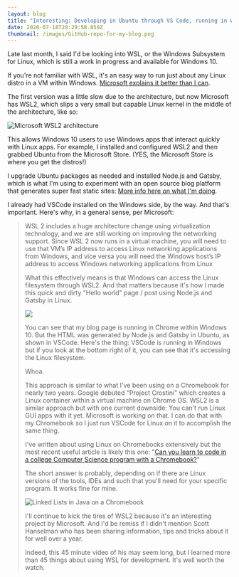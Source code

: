 ```yaml
---
layout: blog
title: "Interesting: Developing in Ubuntu through VS Code, running in WSL2"
date: 2020-07-18T20:29:58.859Z
thumbnail: /images/GitHub-repo-for-my-blog.png
---
```

Late last month, I said I'd be looking into WSL, or the Windows Subsystem for Linux, which is still a work in progress and available for Windows 10. 

If you're not familiar with WSL, it's an easy way to run just about any Linux distro in a VM within Windows. [Microsoft explains it better than I can](https://devblogs.microsoft.com/commandline/wsl-2-is-now-available-in-windows-insiders/).

The first version was a little slow due to the architecture, but now Microsoft has WSL2, which slips a very small but capable Linux kernel in the middle of the architecture, like so:

![Microsoft WSL2 architecture](/images/wsl-2-architecture.jpg)

This allows Windows 10 users to use Windows apps that interact quickly with Linux apps. For example, I installed and configured WSL2 and then grabbed Ubuntu from the Microsoft Store. (YES, the Microsoft Store is where you get the distros!)

I upgrade Ubuntu packages as needed and installed Node.js and Gatsby, which is what I'm using to experiment with an open source blog platform that generates super fast static sites: [More info here on what I'm doing](https://www.kctofel.com/post/2020-06-18-the-great-gatsby-vs-hugo-for-static-site-generation/).

I already had VSCode installed on the Windows side, by the way. And that's important. Here's why, in a general sense, per Microsoft:

> <!--StartFragment-->
>
> WSL 2 includes a huge architecture change using virtualization technology, and we are still working on improving the networking support. Since WSL 2 now runs in a virtual machine, you will need to use that VM’s IP address to access Linux networking applications from Windows, and vice versa you will need the Windows host’s IP address to access Windows networking applications from Linux
>
> <!--EndFragment-->
>
> What this effectively means is that Windows can access the Linux filesystem through WSL2. And that matters because it's how I made this quick and dirty "Hello world" page / post using Node.js and Gatsby in Linux.
>
> ![](/images/gatsby-in-wsl2.jpg)
>
> You can see that my blog page is running in Chrome within Windows 10. But the HTML was generated by Node.js and Gatsby in Ubuntu, as shown in VSCode. Here's the thing: VSCode is running in Windows but if you look at the bottom right of it, you can see that it's accessing the Linux filesystem.
>
> Whoa.
>
> This approach is similar to what I've been using on a Chromebook for nearly two years. Google debuted "Project Crostini" which creates a Linux container within a virtual machine on Chrome OS. WSL2 is a similar approach but with one current downside: You can't run Linux GUI apps with it yet. Microsoft is working on that. I can do that with my Chromebook so I just run VSCode for Linux on it to accomplish the same thing.
>
> I've written about using Linux on Chromebooks extensively but the most recent useful article is likely this one: "[Can you learn to code in a college Computer Science program with a Chromebook?](https://www.aboutchromebooks.com/news/can-you-learn-to-code-in-a-college-computer-science-program-with-a-chromebook/)"
>
> The short answer is probably, depending on if there are Linux versions of the tools, IDEs and such that you'll need for your specific program. It works fine for mine.
>
> ![](/images/linked-lists-in-java-on-a-chromebook.jpg "Linked Lists in Java on a Chromebook")
>
> I'll continue to kick the tires of WSL2 because it's an interesting project by Microsoft. And I'd be remiss if I didn't mention Scott Hanselman who has been sharing information, tips and tricks about it for well over a year.
>
> Indeed, this 45 minute video of his may seem long, but I learned more than 45 things about using WSL for development. It's well worth the watch.
>
>